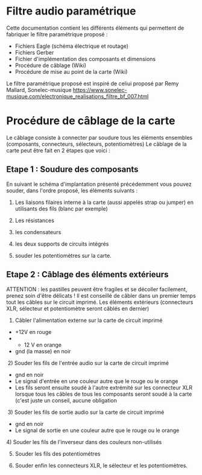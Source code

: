 # Filtre audio paramétrique

Cette documentation contient les différents éléments qui permettent de fabriquer le filtre paramétrique proposé :

- Fichiers Eagle (schéma électrique et routage)
- Fichiers Gerber
- Fichier d'implémentation des composants et dimensions
- Procédure de câblage (Wiki)
- Procédure de mise au point de la carte (Wiki)

Le filtre paramétrique proposé est inspiré de celiui proposé par Remy Mallard, Sonelec-musique https://www.sonelec-musique.com/electronique_realisations_filtre_bf_007.html﻿

# Procédure de câblage de la carte
Le câblage consiste à connecter par soudure tous les éléments ensembles (composants, connecteurs, sélecteurs, potentiomètres)
Le câblage de la carte peut être fait en 2 étapes que voici :
﻿
## Etape 1 : Soudure des composants
En suivant le schéma d'implantation présenté précédemment vous pouvez souder, dans l'ordre proposé, les éléments suivants :

1) Les liaisons filaires interne à la carte (aussi appelés strap ou jumper) en utilisants des fils (blanc par exemple)

2) Les résistances

3) les condensateurs

4) les deux supports de circuits intégrés

5) souder les potentiomètres sur la carte.
﻿
## Etape 2 : Câblage des éléments extérieurs
ATTENTION : les pastilles peuvent être fragiles et se décoller facilement, prenez soin d'être délicats !
Il est conseillé de câbler dans un premier temps tout les câbles sur le circuit imprimé. Les éléments extérieurs (connecteurs XLR, sélecteur et potentiomètre seront câblés en dernier)

1) Câbler l'alimentation externe sur la carte de circuit imprimé

* +12V en rouge
* - 12 V en orange
* gnd (la masse) en noir

﻿
2) Souder les fils de l'entrée audio sur la carte de circuit imprimé

* gnd en noir
* Le signal d'entrée en une couleur autre que le rouge ou le orange
* Les fils seront ensuite soudé à l'autre extrémité sur les connecteur XLR lorsque tous les câbles de tous les composants seront soudé à la carte (c'est juste un conseil, aucune obligation

﻿
3) Souder les fils de  sortie audio sur la carte de circuit imprimé

* gnd en noir
* Le signal de sortie en une couleur autre que le rouge ou le orange

﻿4) Souder les fils de l'inverseur dans des couleurs non-utilisés

5) Souder les fils des potentiométres

6) Souder enfin les connecteurs XLR, le sélecteur et les potentiomètres.